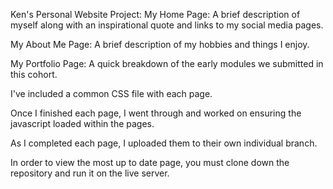 Ken's Personal Website Project: My Home Page: A brief description of myself along with an inspirational quote and links to my social media pages.

My About Me Page: A brief description of my hobbies and things I enjoy.

My Portfolio Page: A quick breakdown of the early modules we submitted in this cohort.

I've included a common CSS file with each page.

Once I finished each page, I went through and worked on ensuring the javascript loaded within the pages.

As I completed each page, I uploaded them to their own individual branch.

In order to view the most up to date page, you must clone down the repository and run it on the live server.